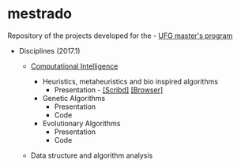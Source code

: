 # mestrado
Repository of the projects developed for the - [UFG master's program](http://www.inf.ufg.br/mestrado/)

* Disciplines (2017.1)
  * [Computational Intelligence](https://airtonbjunior.github.io/mestrado/ComputationalIntelligence/)
    * Heuristics, metaheuristics and bio inspired algorithms 
      * Presentation - [[Scribd]](https://pt.scribd.com/document/342446728/Heuristicas-metaheuristicas-e-algoritmos-bio-inspirados) [[Browser]](https://airtonbjunior.github.io/mestrado/ComputationalIntelligence/heuristics-metaheuristcs/IC_1.pdf)
    * Genetic Algorithms
      * Presentation
      * Code
    * Evolutionary Algorithms
      * Presentation
      * Code
 
  * Data structure and algorithm analysis
